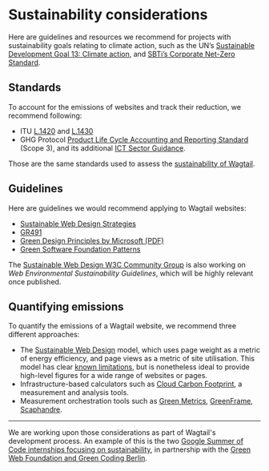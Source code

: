 # Sustainability considerations

Here are guidelines and resources we recommend for projects with sustainability goals relating to climate action, such as the UN’s [Sustainable Development Goal 13: Climate action](https://sdgs.un.org/goals/goal13), and [SBTi’s Corporate Net-Zero Standard](https://sciencebasedtargets.org/net-zero).

## Standards

To account for the emissions of websites and track their reduction, we recommend following:

- ITU [L.1420](https://www.itu.int/rec/T-REC-L.1420) and [L.1430](https://www.itu.int/rec/T-REC-L.1430)
- GHG Protocol [Product Life Cycle Accounting and Reporting Standard](https://ghgprotocol.org/product-standard) (Scope 3), and its additional [ICT Sector Guidance](https://ghgprotocol.org/guidance-built-ghg-protocol).

Those are the same standards used to assess the [sustainability of Wagtail](https://wagtail.org/sustainability/).

## Guidelines

Here are guidelines we would recommend applying to Wagtail websites:

- [Sustainable Web Design Strategies](https://sustainablewebdesign.org/strategies/)
- [GR491](https://gr491.isit-europe.org/en/)
- [Green Design Principles by Microsoft (PDF)](https://wxcteam.microsoft.com/download/Microsoft-Green-Design-Principles.pdf)
- [Green Software Foundation Patterns](https://patterns.greensoftware.foundation/catalog/web/)

The [Sustainable Web Design W3C Community Group](https://www.w3.org/community/sustyweb/) is also working on _Web Environmental Sustainability Guidelines_, which will be highly relevant once published.

## Quantifying emissions

To quantify the emissions of a Wagtail website, we recommend three different approaches:

- The [Sustainable Web Design](https://sustainablewebdesign.org/calculating-digital-emissions/) model, which uses page weight as a metric of energy efficiency, and page views as a metric of site utilisation. This model has clear [known limitations](https://www.fershad.com/writing/is-data-the-best-proxy-for-website-carbon-emissions/), but is nonetheless ideal to provide high-level figures for a wide range of websites or pages.
- Infrastructure-based calculators such as [Cloud Carbon Footprint](https://www.cloudcarbonfootprint.org/), a measurement and analysis tools.
- Measurement orchestration tools such as [Green Metrics](https://github.com/green-coding-berlin/green-metrics-tool), [GreenFrame](https://greenframe.io/), [Scaphandre](https://github.com/hubblo-org/scaphandre).

---

We are working upon those considerations as part of Wagtail's development process. An example of this is the two [Google Summer of Code internships focusing on sustainability](https://wagtail.org/blog/going-green-with-google-summer-of-code/), in partnership with the [Green Web Foundation and Green Coding Berlin](https://github.com/wagtail/wagtail/discussions/8843).
